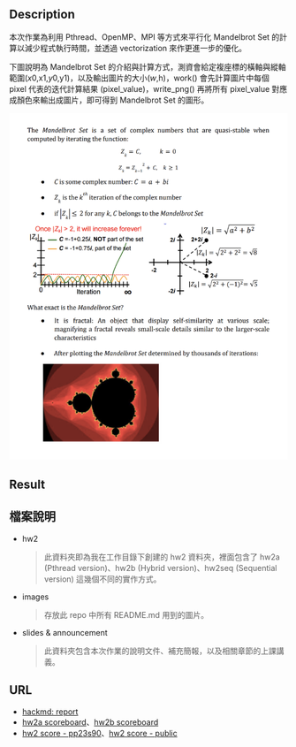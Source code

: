 ## Description
本次作業為利用 Pthread、OpenMP、MPI 等方式來平行化 Mandelbrot Set 的計算以減少程式執行時間，並透過 vectorization 來作更進一步的優化。

下圖說明為 Mandelbrot Set 的介紹與計算方式，測資會給定複座標的橫軸與縱軸範圍($x0,$x1,$y0,$y1)，以及輸出圖片的大小($w,$h)，work() 會先計算圖片中每個 pixel 代表的迭代計算結果 (pixel_value)，write_png() 再將所有 pixel_value 對應成顏色來輸出成圖片，即可得到 Mandelbrot Set 的圖形。

![problem](/assignments/hw2%20Mandelbrot%20Set/images/problem.png)
## Result
## 檔案說明
- hw2
    > 此資料夾即為我在工作目錄下創建的 hw2 資料夾，裡面包含了 hw2a (Pthread version)、hw2b (Hybrid version)、hw2seq (Sequential version) 這幾個不同的實作方式。
- images
    > 存放此 repo 中所有 README.md 用到的圖片。
- slides & announcement
    > 此資料夾包含本次作業的說明文件、補充簡報，以及相關章節的上課講義。
## URL
- [hackmd: report](https://hackmd.io/@u_46AznXS7-aLzZ7_uD4WQ/BJHnOwv96)
- [hw2a scoreboard](https://apollo.cs.nthu.edu.tw/pp23/scoreboard/hw2a/)、[hw2b scoreboard](https://apollo.cs.nthu.edu.tw/pp23/scoreboard/hw2b/)
- [hw2 score - pp23s90](https://docs.google.com/spreadsheets/d/1JnFx8Byu1UGUygVXx1_bmjnZ2_kysicBdxEbUeFIY8E/edit?usp=sharing)、[hw2 score - public](https://docs.google.com/spreadsheets/d/1eXI1YN410rll8yjRZyN8wMEU4HGsUhjRR-PRSj-_m8k/edit?usp=sharing)
